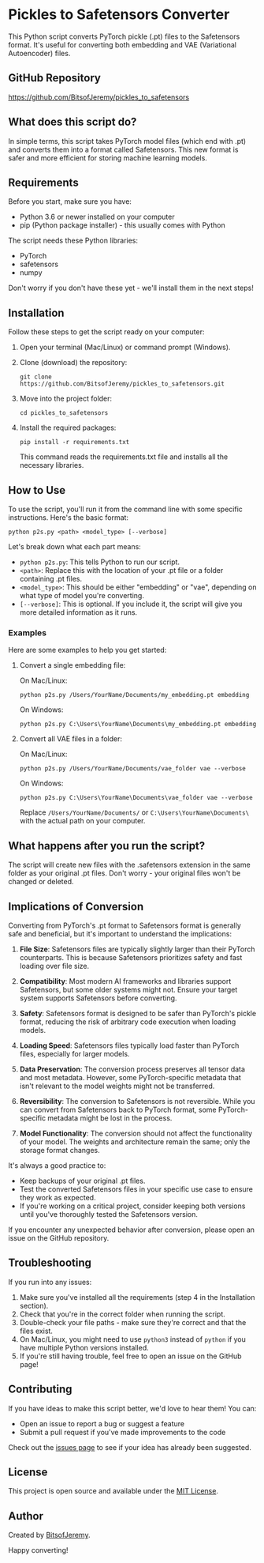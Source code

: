 # Pickles to Safetensors Converter

This Python script converts PyTorch pickle (.pt) files to the Safetensors format. It's useful for converting both embedding and VAE (Variational Autoencoder) files.

## GitHub Repository

https://github.com/BitsofJeremy/pickles_to_safetensors

## What does this script do?

In simple terms, this script takes PyTorch model files (which end with .pt) and converts them into a format called Safetensors. This new format is safer and more efficient for storing machine learning models.

## Requirements

Before you start, make sure you have:

- Python 3.6 or newer installed on your computer
- pip (Python package installer) - this usually comes with Python

The script needs these Python libraries:
- PyTorch
- safetensors
- numpy

Don't worry if you don't have these yet - we'll install them in the next steps!

## Installation

Follow these steps to get the script ready on your computer:

1. Open your terminal (Mac/Linux) or command prompt (Windows).

2. Clone (download) the repository:
   ```
   git clone https://github.com/BitsofJeremy/pickles_to_safetensors.git
   ```

3. Move into the project folder:
   ```
   cd pickles_to_safetensors
   ```

4. Install the required packages:
   ```
   pip install -r requirements.txt
   ```
   This command reads the requirements.txt file and installs all the necessary libraries.

## How to Use

To use the script, you'll run it from the command line with some specific instructions. Here's the basic format:

```
python p2s.py <path> <model_type> [--verbose]
```

Let's break down what each part means:
- `python p2s.py`: This tells Python to run our script.
- `<path>`: Replace this with the location of your .pt file or a folder containing .pt files.
- `<model_type>`: This should be either "embedding" or "vae", depending on what type of model you're converting.
- `[--verbose]`: This is optional. If you include it, the script will give you more detailed information as it runs.

### Examples

Here are some examples to help you get started:

1. Convert a single embedding file:

   On Mac/Linux:
   ```
   python p2s.py /Users/YourName/Documents/my_embedding.pt embedding
   ```

   On Windows:
   ```
   python p2s.py C:\Users\YourName\Documents\my_embedding.pt embedding
   ```

2. Convert all VAE files in a folder:

   On Mac/Linux:
   ```
   python p2s.py /Users/YourName/Documents/vae_folder vae --verbose
   ```

   On Windows:
   ```
   python p2s.py C:\Users\YourName\Documents\vae_folder vae --verbose
   ```

   Replace `/Users/YourName/Documents/` or `C:\Users\YourName\Documents\` with the actual path on your computer.

## What happens after you run the script?

The script will create new files with the .safetensors extension in the same folder as your original .pt files. Don't worry - your original files won't be changed or deleted.

## Implications of Conversion

Converting from PyTorch's .pt format to Safetensors format is generally safe and beneficial, but it's important to understand the implications:

1. **File Size**: Safetensors files are typically slightly larger than their PyTorch counterparts. This is because Safetensors prioritizes safety and fast loading over file size.

2. **Compatibility**: Most modern AI frameworks and libraries support Safetensors, but some older systems might not. Ensure your target system supports Safetensors before converting.

3. **Safety**: Safetensors format is designed to be safer than PyTorch's pickle format, reducing the risk of arbitrary code execution when loading models.

4. **Loading Speed**: Safetensors files typically load faster than PyTorch files, especially for larger models.

5. **Data Preservation**: The conversion process preserves all tensor data and most metadata. However, some PyTorch-specific metadata that isn't relevant to the model weights might not be transferred.

6. **Reversibility**: The conversion to Safetensors is not reversible. While you can convert from Safetensors back to PyTorch format, some PyTorch-specific metadata might be lost in the process.

7. **Model Functionality**: The conversion should not affect the functionality of your model. The weights and architecture remain the same; only the storage format changes.

It's always a good practice to:
- Keep backups of your original .pt files.
- Test the converted Safetensors files in your specific use case to ensure they work as expected.
- If you're working on a critical project, consider keeping both versions until you've thoroughly tested the Safetensors version.

If you encounter any unexpected behavior after conversion, please open an issue on the GitHub repository.

## Troubleshooting

If you run into any issues:
1. Make sure you've installed all the requirements (step 4 in the Installation section).
2. Check that you're in the correct folder when running the script.
3. Double-check your file paths - make sure they're correct and that the files exist.
4. On Mac/Linux, you might need to use `python3` instead of `python` if you have multiple Python versions installed.
5. If you're still having trouble, feel free to open an issue on the GitHub page!

## Contributing

If you have ideas to make this script better, we'd love to hear them! You can:
- Open an issue to report a bug or suggest a feature
- Submit a pull request if you've made improvements to the code

Check out the [issues page](https://github.com/BitsofJeremy/pickles_to_safetensors/issues) to see if your idea has already been suggested.

## License

This project is open source and available under the [MIT License](LICENSE).

## Author

Created by [BitsofJeremy](https://github.com/BitsofJeremy).

Happy converting!